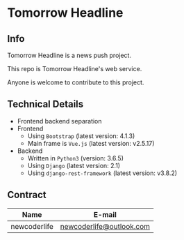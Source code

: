 # Tomorrow Headline

## Info

Tomorrow Headline is a news push project.

This repo is Tomorrow Headline's web service.

Anyone is welcome to contribute to this project.

## Technical Details

- Frontend backend separation
- Frontend
  - Using `Bootstrap` (latest version: 4.1.3)
  - Main frame is `Vue.js` (latest version: v2.5.17)
- Backend
  - Written in `Python3` (version: 3.6.5)
  - Using `Django` (latest version: 2.1)
  - Using `django-rest-framework` (latest version: v3.8.2)

## Contract

Name | E-mail
---- | ------
newcoderlife | newcoderlife@outlook.com
